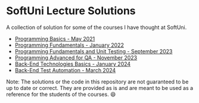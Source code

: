 # SoftUni Lecture Solutions

A collection of solution for some of the courses I have thought at SoftUni.

- [Programming Basics - May 2021](./softuni-basics-2021-may)
- [Programming Fundamentals - January 2022](./softuni-fundamentals-2022-january)
- [Programming Fundamentals and Unit Testing - September 2023](./softuni-fundamentals-and-unit-testing-2023-september)
- [Programming Advanced for QA - November 2023](./softuni-programing-advanced-for-qa-2023-november)
- [Back-End Technologies Basics - January 2024](./softuni-backend-tech-basics-2024-january)
- [Back-End Test Automation - March 2024](./softuni-backend-tech-basics-2024-january)

Note: The solutions or the code in this repository are not guaranteed to be up to date or correct. They are provided as is and are meant to be used as a reference for the students of the courses. 😄
